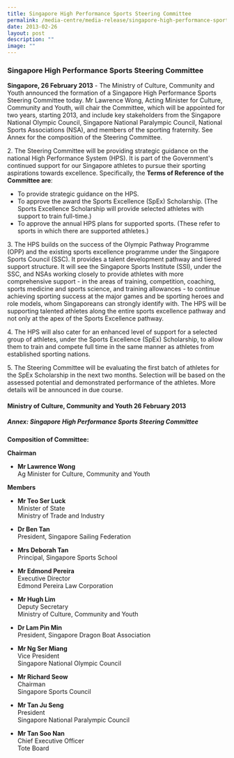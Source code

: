 ```yaml
---
title: Singapore High Performance Sports Steering Committee
permalink: /media-centre/media-release/singapore-high-performance-sports-steering-committee/
date: 2013-02-26
layout: post
description: ""
image: ""
---
```

### **Singapore High Performance Sports Steering Committee**

**Singapore, 26 February 2013** - The Ministry of Culture, Community and Youth announced the formation of a Singapore High Performance Sports Steering Committee today. Mr Lawrence Wong, Acting Minister for Culture, Community and Youth, will chair the Committee, which will be appointed for two years, starting 2013, and include key stakeholders from the Singapore National Olympic Council, Singapore National Paralympic Council, National Sports Associations (NSA), and members of the sporting fraternity. See Annex for the composition of the Steering Committee.

2\. The Steering Committee will be providing strategic guidance on the national High Performance System (HPS). It is part of the Government's continued support for our Singapore athletes to pursue their sporting aspirations towards excellence. Specifically, the **Terms of Reference of the Committee are**:
* To provide strategic guidance on the HPS.
* To approve the award the Sports Excellence (SpEx) Scholarship. (The Sports Excellence Scholarship will provide selected athletes with support to train full-time.)
* To approve the annual HPS plans for supported sports. (These refer to sports in which there are supported athletes.)

3\. The HPS builds on the success of the Olympic Pathway Programme (OPP) and the existing sports excellence programme under the Singapore Sports Council (SSC). It provides a talent development pathway and tiered support structure. It will see the Singapore Sports Institute (SSI), under the SSC, and NSAs working closely to provide athletes with more comprehensive support - in the areas of training, competition, coaching, sports medicine and sports science, and training allowances - to continue achieving sporting success at the major games and be sporting heroes and role models, whom Singaporeans can strongly identify with. The HPS will be supporting talented athletes along the entire sports excellence pathway and not only at the apex of the Sports Excellence pathway.

4\. The HPS will also cater for an enhanced level of support for a selected group of athletes, under the Sports Excellence (SpEx) Scholarship, to allow them to train and compete full time in the same manner as athletes from established sporting nations.

5\. The Steering Committee will be evaluating the first batch of athletes for the SpEx Scholarship in the next two months. Selection will be based on the assessed potential and demonstrated performance of the athletes. More details will be announced in due course.

#### **Ministry of Culture, Community and Youth 26 February 2013**

##### **Annex: Singapore High Performance Sports Steering Committee**

**Composition of Committee:**

**Chairman**
* **Mr Lawrence Wong**
<br>Ag Minister for Culture, Community and Youth

**Members**
* **Mr Teo Ser Luck**
<br>Minister of State
<br>Ministry of Trade and Industry

* **Dr Ben Tan**
<br>President, Singapore Sailing Federation

* **Mrs Deborah Tan**
<br>Principal, Singapore Sports School

* **Mr Edmond Pereira**
<br>Executive Director
<br>Edmond Pereira Law Corporation

* **Mr Hugh Lim**
<br>Deputy Secretary
<br>Ministry of Culture, Community and Youth

* **Dr Lam Pin Min**
<br>President, Singapore Dragon Boat Association

* **Mr Ng Ser Miang**
<br>Vice President
<br>Singapore National Olympic Council

* **Mr Richard Seow**
<br>Chairman
<br>Singapore Sports Council

* **Mr Tan Ju Seng**
<br>President
<br>Singapore National Paralympic Council

* **Mr Tan Soo Nan**
<br>Chief Executive Officer
<br>Tote Board